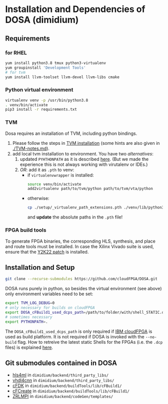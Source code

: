 Installation and Dependencies of DOSA (dimidium)
===================================================

Requirements
--------------
### for RHEL 

```bash
yum install python3.8 tmux python3-virtualenv
yum groupinstall 'Development Tools'
# for tvm
yum install llvm-toolset llvm-devel llvm-libs cmake
```

### Python virtual environment
```bash
virtualenv venv -p /usr/bin/python3.8
. venv/bin/activate
pip3 install -r requirements.txt
```

### TVM

Dosa requires an installation of TVM, including python bindings. 

1. Please follow the steps in [TVM installation](https://tvm.apache.org/docs/install/from_source.html#) (some hints are also given in [./TVM-notes.md](./TVM-notes.md)).
2. add local tvm installation to environment. You have two *alternatives*:
   1. updated `PYHTHONPATH` as it is described [here](https://tvm.apache.org/docs/install/from_source.html#tvm-package). (But we made the experience this is not always working with virutalenv or IDEs.)
   2. *OR*: add it as `.pth` to venv:
       - if `virtualenvwrapper` is installed: 
          ```bash
          source venv/bin/activate
          add2virtualenv path/to/tvm/python path/to/tvm/vta/python
          ```
        - otherwise:
          ```bash
          cp ./setup/_virtualenv_path_extensions.pth ./venv/lib/python3.8/site-packages/
          ```
          and **update** the absolute paths in the `.pth` file!

### FPGA build tools 

To generate FPGA binaries, the corresponding HLS, synthesis, and place and route tools must be installed. 
In case the Xilinx Vivado suite is used, ensure that the [Y2K22 patch](https://support.xilinx.com/s/article/76960?language=en_US
) is installed. 

Installation and Setup
------------------------------------

```bash
git clone --recurse-submodules https://github.com/cloudFPGA/DOSA.git
```

DOSA runs purely in python, so besides the virtual environment (see above) only environment variables need to be set:
```bash
export TVM_LOG_DEBUG=0
# only necessary for builds on cloudFPGA
export DOSA_cFBuild1_used_dcps_path=/path/to/folder/with/shell_STATIC.dcp/
# sometimes necessary
export PYTHONPATH=.
```

The `DOSA_cFBuild1_used_dcps_path` is only required if [IBM cloudFPGA](https://github.com/cloudFPGA) is used as build platform. 
It is not required if DOSA is invoked with the `--no-build` flag. 
How to retreive the latest static Shells for the FPGAs (i.e. the `.dcp` files) is explained [here](https://cloudfpga.github.io/Doc/pages/GETTING_STARTED/getting_started.html#id6).

Git submodules contained in DOSA
-------------------------------------

- [hls4ml](https://github.com/cloudFPGA/hls4ml-for-dosa) in `dimidium/backend/third_party_libs/`
- [vhdl4cnn](https://github.com/cloudFPGA/VHDL4CNN) in `dimidium/backend/third_party_libs/`
- [cFDK](https://github.com/cloudFPGA/cFDK) in `dimidium/backend/buildTools/lib/cFBuild1/`
- [cFCreate](https://github.com/cloudFPGA/cFCreate) in `dimidium/backend/buildTools/lib/cFBuild1/`
- [ZRLMPI](https://github.com/cloudFPGA/ZRLMPI) in `dimidium/backend/codeGen/templates/`

